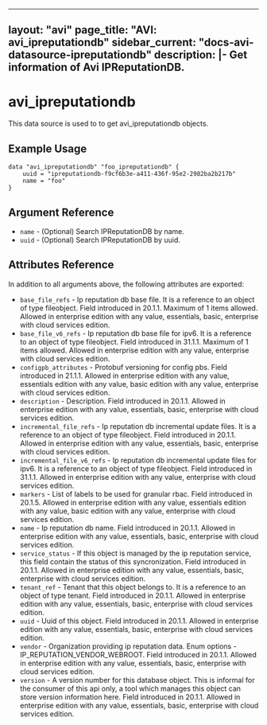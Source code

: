 <!--
    Copyright 2021 VMware, Inc.
    SPDX-License-Identifier: Mozilla Public License 2.0
-->
---
layout: "avi"
page_title: "AVI: avi_ipreputationdb"
sidebar_current: "docs-avi-datasource-ipreputationdb"
description: |-
  Get information of Avi IPReputationDB.
---

# avi_ipreputationdb

This data source is used to to get avi_ipreputationdb objects.

## Example Usage

```hcl
data "avi_ipreputationdb" "foo_ipreputationdb" {
    uuid = "ipreputationdb-f9cf6b3e-a411-436f-95e2-2982ba2b217b"
    name = "foo"
}
```

## Argument Reference

* `name` - (Optional) Search IPReputationDB by name.
* `uuid` - (Optional) Search IPReputationDB by uuid.

## Attributes Reference

In addition to all arguments above, the following attributes are exported:

* `base_file_refs` - Ip reputation db base file. It is a reference to an object of type fileobject. Field introduced in 20.1.1. Maximum of 1 items allowed. Allowed in enterprise edition with any value, essentials, basic, enterprise with cloud services edition.
* `base_file_v6_refs` - Ip reputation db base file for ipv6. It is a reference to an object of type fileobject. Field introduced in 31.1.1. Maximum of 1 items allowed. Allowed in enterprise edition with any value, enterprise with cloud services edition.
* `configpb_attributes` - Protobuf versioning for config pbs. Field introduced in 21.1.1. Allowed in enterprise edition with any value, essentials edition with any value, basic edition with any value, enterprise with cloud services edition.
* `description` - Description. Field introduced in 20.1.1. Allowed in enterprise edition with any value, essentials, basic, enterprise with cloud services edition.
* `incremental_file_refs` - Ip reputation db incremental update files. It is a reference to an object of type fileobject. Field introduced in 20.1.1. Allowed in enterprise edition with any value, essentials, basic, enterprise with cloud services edition.
* `incremental_file_v6_refs` - Ip reputation db incremental update files for ipv6. It is a reference to an object of type fileobject. Field introduced in 31.1.1. Allowed in enterprise edition with any value, enterprise with cloud services edition.
* `markers` - List of labels to be used for granular rbac. Field introduced in 20.1.5. Allowed in enterprise edition with any value, essentials edition with any value, basic edition with any value, enterprise with cloud services edition.
* `name` - Ip reputation db name. Field introduced in 20.1.1. Allowed in enterprise edition with any value, essentials, basic, enterprise with cloud services edition.
* `service_status` - If this object is managed by the ip reputation service, this field contain the status of this syncronization. Field introduced in 20.1.1. Allowed in enterprise edition with any value, essentials, basic, enterprise with cloud services edition.
* `tenant_ref` - Tenant that this object belongs to. It is a reference to an object of type tenant. Field introduced in 20.1.1. Allowed in enterprise edition with any value, essentials, basic, enterprise with cloud services edition.
* `uuid` - Uuid of this object. Field introduced in 20.1.1. Allowed in enterprise edition with any value, essentials, basic, enterprise with cloud services edition.
* `vendor` - Organization providing ip reputation data. Enum options - IP_REPUTATION_VENDOR_WEBROOT. Field introduced in 20.1.1. Allowed in enterprise edition with any value, essentials, basic, enterprise with cloud services edition.
* `version` - A version number for this database object. This is informal for the consumer of this api only, a tool which manages this object can store version information here. Field introduced in 20.1.1. Allowed in enterprise edition with any value, essentials, basic, enterprise with cloud services edition.

